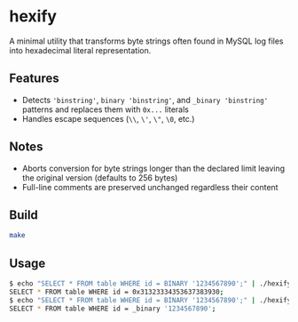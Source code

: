 # hexify

A minimal utility that transforms byte strings often found in MySQL log files into hexadecimal literal representation.

## Features

- Detects `'binstring'`, `binary 'binstring'`, and `_binary 'binstring'` patterns and replaces them with `0x...` literals
- Handles escape sequences (`\\`, `\'`, `\"`, `\0`, etc.)

## Notes

- Aborts conversion for byte strings longer than the declared limit leaving the original version (defaults to 256 bytes)
- Full-line comments are preserved unchanged regardless their content

## Build

```bash
make
```

## Usage

```bash
$ echo "SELECT * FROM table WHERE id = BINARY '1234567890';" | ./hexify -l 256
SELECT * FROM table WHERE id = 0x31323334353637383930;
$ echo "SELECT * FROM table WHERE id = BINARY '1234567890';" | ./hexify -l 8
SELECT * FROM table WHERE id = _binary '1234567890';
```
